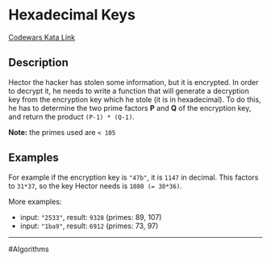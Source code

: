 # Hexadecimal Keys

[Codewars Kata Link](https://www.codewars.com/kata/5962ddfc2f9addd52200001d/python)

## Description

Hector the hacker has stolen some information, but it is encrypted. In order to decrypt it, he needs to write a function that will generate a decryption key from the encryption key which he stole (it is in hexadecimal). To do this, he has to determine the two prime factors **P** and **Q** of the encryption key, and return the product `(P-1) * (Q-1)`.

**Note:** the primes used are `< 105`

## Examples

For example if the encryption key is `"47b"`, it is `1147` in decimal. This factors to `31*37`, so the key Hector needs is `1080 (= 30*36)`.

More examples:

- input: `"2533"`, result: `9328` (primes: 89, 107)
- input: `"1ba9"`, result: `6912` (primes: 73, 97)

---

#Algorithms